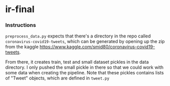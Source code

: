 # ir-final

### Instructions

`preprocess_data.py` expects that there's a directory in the repo called `coronavirus-covid19-tweets`, which can be generated by opening up the zip from the kaggle https://www.kaggle.com/smid80/coronavirus-covid19-tweets.

From there, it creates train, test and small dataset pickles in the data directory. I only pushed the small pickle in there so that we could work with some data when creating the pipeline. Note that these pickles contains lists of "Tweet" objects, which are defined in `tweet.py`